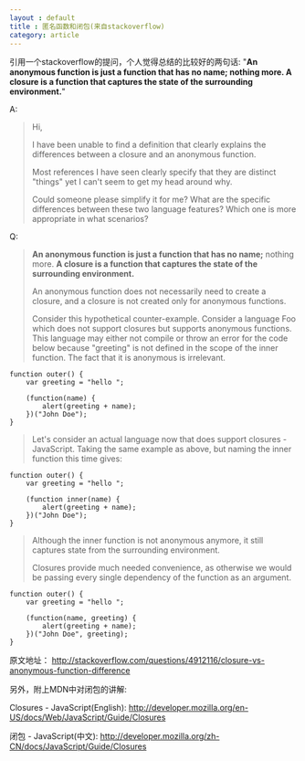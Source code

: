 ```yaml
---
layout : default
title : 匿名函数和闭包(来自stackoverflow)
category: article
---
```


引用一个stackoverflow的提问，个人觉得总结的比较好的两句话: "**An anonymous function is just a function that has no name; nothing more. A closure is a function that captures the state of the surrounding environment.**"

A:

>Hi,
>  
> I have been unable to find a definition that clearly explains the differences between a closure and an anonymous function.  
>   
> Most references I have seen clearly specify that they are distinct "things" yet I can't seem to get my head around why. 
>  
> Could someone please simplify it for me? What are the specific differences between these two language features? Which one is more appropriate in what scenarios?
 
 
Q:

> **An anonymous function is just a function that has no name;** nothing more. **A closure is a function that captures the state of the surrounding environment.**
>  
> An anonymous function does not necessarily need to create a closure, and a closure is not created only for anonymous functions.
>    
> Consider this hypothetical counter-example. Consider a language Foo which does not support closures but supports anonymous functions. This language may either not compile or throw an error for the code below because "greeting" is not defined in the scope of the inner function. The fact that it is anonymous is irrelevant.

    function outer() {
        var greeting = "hello ";
        
        (function(name) {
            alert(greeting + name);
        })("John Doe");
    }
    
> Let's consider an actual language now that does support closures - JavaScript. Taking the same example as above, but naming the inner function this time gives:

    function outer() {
        var greeting = "hello ";
    
        (function inner(name) {
            alert(greeting + name);
        })("John Doe");
    }
    
> Although the inner function is not anonymous anymore, it still captures state from the surrounding environment.
>  
> Closures provide much needed convenience, as otherwise we would be passing every single dependency of the function as an argument.

    function outer() {
        var greeting = "hello ";
    
        (function(name, greeting) {
            alert(greeting + name);
        })("John Doe", greeting);
    }
    
 原文地址： <http://stackoverflow.com/questions/4912116/closure-vs-anonymous-function-difference>
 
 另外，附上MDN中对闭包的讲解:
 
 Closures - JavaScript(English):  <http://developer.mozilla.org/en-US/docs/Web/JavaScript/Guide/Closures>
   
 闭包 - JavaScript(中文):  <http://developer.mozilla.org/zh-CN/docs/JavaScript/Guide/Closures>
